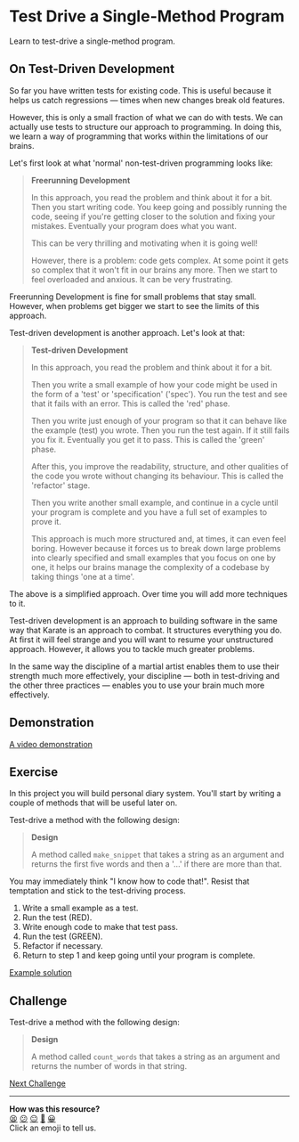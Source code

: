 # Test Drive a Single-Method Program

Learn to test-drive a single-method program.

## On Test-Driven Development

So far you have written tests for existing code. This is useful because it helps
us catch regressions — times when new changes break old features.

However, this is only a small fraction of what we can do with tests. We can
actually use tests to structure our approach to programming. In doing this, we
learn a way of programming that works within the limitations of our brains.

Let's first look at what 'normal' non-test-driven programming looks like:

> **Freerunning Development**
> 
> In this approach, you read the problem and think about it for a bit. Then you
> start writing code. You keep going and possibly running the code, seeing if
> you're getting closer to the solution and fixing your mistakes. Eventually
> your program does what you want.
> 
> This can be very thrilling and motivating when it is going well!
> 
> However, there is a problem: code gets complex. At some point it gets so
> complex that it won't fit in our brains any more. Then we start to feel
> overloaded and anxious. It can be very frustrating.

Freerunning Development is fine for small problems that stay small. However,
when problems get bigger we start to see the limits of this approach.

Test-driven development is another approach. Let's look at that:

> **Test-driven Development**  
> 
> In this approach, you read the problem and think about it for a bit.
> 
> Then you write a small example of how your code might be used in the form of a
> 'test' or 'specification' ('spec'). You run the test and see that it fails
> with an error. This is called the 'red' phase.
> 
> Then you write just enough of your program so that it can behave like the
> example (test) you wrote. Then you run the test again. If it still fails you
> fix it. Eventually you get it to pass. This is called the 'green' phase.
> 
> After this, you improve the readability, structure, and other qualities of the
> code you wrote without changing its behaviour. This is called the 'refactor'
> stage.
> 
> Then you write another small example, and continue in a cycle until your
> program is complete and you have a full set of examples to prove it.
> 
> This approach is much more structured and, at times, it can even feel boring.
> However because it forces us to break down large problems into clearly
> specified and small examples that you focus on one by one, it helps our brains
> manage the complexity of a codebase by taking things 'one at a time'.

The above is a simplified approach. Over time you will add more techniques to
it.

Test-driven development is an approach to building software in the same way that
Karate is an approach to combat. It structures everything you do. At first it
will feel  strange and you will want to resume your unstructured approach.
However, it allows you to tackle much greater problems. 

In the same way the discipline of a martial artist enables them to use their
strength much more effectively, your discipline — both in test-driving and the
other three practices — enables you to use your brain much more effectively.

## Demonstration

[A video demonstration](...)

<!-- OMITTED -->

## Exercise

In this project you will build personal diary system. You'll start by writing a
couple of methods that will be useful later on.

Test-drive a method with the following design:

> **Design**
> 
> A method called `make_snippet` that takes a string as an argument and returns
> the first five words and then a '...' if there are more than that.

You may immediately think "I know how to code that!". Resist that temptation and
stick to the test-driving process.

1. Write a small example as a test.
2. Run the test (RED).
3. Write enough code to make that test pass.
4. Run the test (GREEN).
5. Refactor if necessary.
6. Return to step 1 and keep going until your program is complete.

[Example solution](...)

## Challenge

Test-drive a method with the following design:

> **Design**
> 
> A method called `count_words` that takes a string as an argument and returns
> the number of words in that string.


[Next Challenge](03_design_a_single_method.md)

<!-- BEGIN GENERATED SECTION DO NOT EDIT -->

---

**How was this resource?**  
[😫](https://airtable.com/shrUJ3t7KLMqVRFKR?prefill_Repository=makersacademy/golden-square&prefill_File=challenges/02_test_drive_a_single_method.md&prefill_Sentiment=😫) [😕](https://airtable.com/shrUJ3t7KLMqVRFKR?prefill_Repository=makersacademy/golden-square&prefill_File=challenges/02_test_drive_a_single_method.md&prefill_Sentiment=😕) [😐](https://airtable.com/shrUJ3t7KLMqVRFKR?prefill_Repository=makersacademy/golden-square&prefill_File=challenges/02_test_drive_a_single_method.md&prefill_Sentiment=😐) [🙂](https://airtable.com/shrUJ3t7KLMqVRFKR?prefill_Repository=makersacademy/golden-square&prefill_File=challenges/02_test_drive_a_single_method.md&prefill_Sentiment=🙂) [😀](https://airtable.com/shrUJ3t7KLMqVRFKR?prefill_Repository=makersacademy/golden-square&prefill_File=challenges/02_test_drive_a_single_method.md&prefill_Sentiment=😀)  
Click an emoji to tell us.

<!-- END GENERATED SECTION DO NOT EDIT -->
